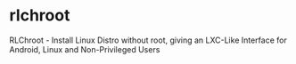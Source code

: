 # rlchroot
RLChroot - Install Linux Distro without root, giving an LXC-Like Interface for Android, Linux and Non-Privileged Users
